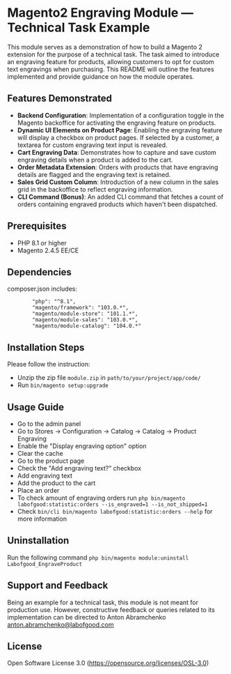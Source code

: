 # Magento2 Engraving Module — Technical Task Example

This module serves as a demonstration of how to build a Magento 2 extension for the purpose of a technical task.
The task aimed to introduce an engraving feature for products, allowing customers to opt for custom text engravings when purchasing.
This README will outline the features implemented and provide guidance on how the module operates.

## Features Demonstrated
 - **Backend Configuration**: Implementation of a configuration toggle in the Magento backoffice for activating the engraving feature on products.
 - **Dynamic UI Elements on Product Page**: Enabling the engraving feature will display a checkbox on product pages. If selected by a customer, a textarea for custom engraving text input is revealed.
 - **Cart Engraving Data**: Demonstrates how to capture and save custom engraving details when a product is added to the cart.
 - **Order Metadata Extension**: Orders with products that have engraving details are flagged and the engraving text is retained.
 - **Sales Grid Custom Column**: Introduction of a new column in the sales grid in the backoffice to reflect engraving information.
 - **CLI Command (Bonus)**: An added CLI command that fetches a count of orders containing engraved products which haven't been dispatched.

## Prerequisites

- PHP 8.1 or higher
- Magento 2.4.5 EE/CE

## Dependencies
composer.json includes:
```        
        "php": "^8.1",
        "magento/framework": "103.0.*",
        "magento/module-store": "101.1.*",
        "magento/module-sales": "103.0.*",
        "magento/module-catalog": "104.0.*"
```

## Installation Steps
Please follow the instruction:

- Unzip the zip file `module.zip` in `path/to/your/project/app/code/`
- Run `bin/magento setup:upgrade`

## Usage Guide
- Go to the admin panel
- Go to Stores -> Configuration -> Catalog -> Catalog -> Product Engraving
- Enable the "Display engraving option" option
- Clear the cache
- Go to the product page
- Check the "Add engraving text?" checkbox
- Add engraving text
- Add the product to the cart
- Place an order
- To check amount of engraving orders run `php bin/magento labofgood:statistic:orders --is_engraved=1 --is_not_shipped=1`
- Check `bin/cli bin/magento labofgood:statistic:orders --help` for more information

## Uninstallation
Run the following command `php bin/magento module:uninstall Labofgood_EngraveProduct`

## Support and Feedback
Being an example for a technical task, this module is not meant for production use.
However, constructive feedback or queries related to its implementation can be directed to
Anton Abramchenko <anton.abramchenko@labofgood.com>

## License
Open Software License 3.0 (https://opensource.org/licenses/OSL-3.0)
